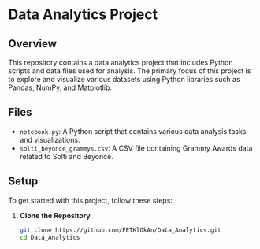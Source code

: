 # Data Analytics Project

## Overview

This repository contains a data analytics project that includes Python scripts and data files used for analysis. The primary focus of this project is to explore and visualize various datasets using Python libraries such as Pandas, NumPy, and Matplotlib.

## Files

- `notebook.py`: A Python script that contains various data analysis tasks and visualizations.
- `solti_beyonce_grammys.csv`: A CSV file containing Grammy Awards data related to Solti and Beyoncé.

## Setup

To get started with this project, follow these steps:

1. **Clone the Repository**

   ```bash
   git clone https://github.com/FETKlOkAn/Data_Analytics.git
   cd Data_Analytics

